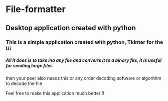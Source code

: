 # File-formatter
## Desktop application created with python

### This is a simple application created with python, Tkinter for the Ui

##### All it does is to take ina any file and converts it to a binary file, It is useful for sending large files 
then your peer also needs this or any order decoding software or algorithm to decode the file 

Feel free to make this application much better!!!
